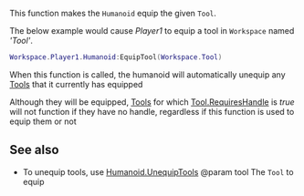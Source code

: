 This function makes the `Humanoid` equip the given `Tool`.

The below example would cause *Player1* to equip a tool in `Workspace` named *'Tool'*.

```lua
Workspace.Player1.Humanoid:EquipTool(Workspace.Tool)
```

When this function is called, the humanoid will automatically unequip any [Tools](https://developer.roblox.com/api-reference/class/Tool) that it currently has equipped

Although they will be equipped, [Tools](https://developer.roblox.com/api-reference/class/Tool) for which [Tool.RequiresHandle](https://developer.roblox.com/api-reference/property/Tool/RequiresHandle) is *true* will not function if they have no handle, regardless if this function is used to equip them or not

## See also

 - To unequip tools, use [Humanoid.UnequipTools](https://developer.roblox.com/api-reference/function/Humanoid/UnequipTools)
@param tool The `Tool` to equip